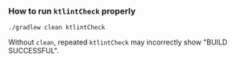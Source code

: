 ### How to run `ktlintCheck` properly

```shell
./gradlew clean ktlintCheck
```

Without `clean`, repeated `ktlintCheck` may incorrectly show "BUILD SUCCESSFUL".
